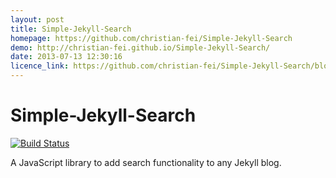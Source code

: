 ```yaml
---
layout: post
title: Simple-Jekyll-Search
homepage: https://github.com/christian-fei/Simple-Jekyll-Search
demo: http://christian-fei.github.io/Simple-Jekyll-Search/
date: 2013-07-13 12:30:16
licence_link: https://github.com/christian-fei/Simple-Jekyll-Search/blob/master/LICENSE.md
---
```

Simple-Jekyll-Search
====================

[![Build Status](https://travis-ci.org/christian-fei/Simple-Jekyll-Search.svg?branch=master)](https://travis-ci.org/christian-fei/Simple-Jekyll-Search)

A JavaScript library to add search functionality to any Jekyll blog.


